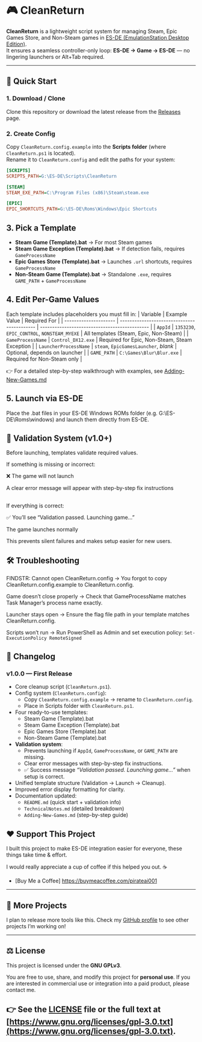 # 🎮 CleanReturn

**CleanReturn** is a lightweight script system for managing Steam, Epic Games Store, and Non-Steam games in [ES-DE (EmulationStation Desktop Edition)](https://es-de.org/).  
It ensures a seamless controller-only loop: **ES-DE → Game → ES-DE** — no lingering launchers or Alt+Tab required.

---

## 🚀 Quick Start

### 1. Download / Clone
Clone this repository or download the latest release from the [Releases](https://github.com/your-repo/releases) page.

### 2. Create Config
Copy `CleanReturn.config.example` into the **Scripts folder** (where `CleanReturn.ps1` is located).  
Rename it to `CleanReturn.config` and edit the paths for your system:

```ini
[SCRIPTS]
SCRIPTS_PATH=G:\ES-DE\Scripts\CleanReturn

[STEAM]
STEAM_EXE_PATH=C:\Program Files (x86)\Steam\steam.exe

[EPIC]
EPIC_SHORTCUTS_PATH=G:\ES-DE\Roms\Windows\Epic Shortcuts
```

## 3. Pick a Template

- **Steam Game (Template).bat** → For most Steam games  
- **Steam Game Exception (Template).bat** → If detection fails, requires `GameProcessName`  
- **Epic Games Store (Template).bat** → Launches `.url` shortcuts, requires `GameProcessName`  
- **Non-Steam Game (Template).bat** → Standalone `.exe`, requires `GAME_PATH` + `GameProcessName`

## 4. Edit Per-Game Values

Each template includes placeholders you must fill in:
| Variable              | Example Value                               | Required For                                  |
| --------------------- | ------------------------------------------- | --------------------------------------------- |
| `AppId`               | `1353230`, `EPIC_CONTROL`, `NONSTEAM_MYEXE` | All templates (Steam, Epic, Non-Steam)        |
| `GameProcessName`     | `Control_DX12.exe`                          | Required for Epic, Non-Steam, Steam Exception |
| `LauncherProcessName` | `steam`, `EpicGamesLauncher`, *blank*       | Optional, depends on launcher                 |
| `GAME_PATH`           | `C:\Games\Blur\Blur.exe`                    | Required for Non-Steam only                   |

👉 For a detailed step-by-step walkthrough with examples, see [Adding-New-Games.md](Adding-New-Games.md)

## 5. Launch via ES-DE

Place the .bat files in your ES-DE Windows ROMs folder (e.g. G:\ES-DE\Roms\windows) and launch them directly from ES-DE.

## 🔧 Validation System (v1.0+)

Before launching, templates validate required values.

If something is missing or incorrect:

❌ The game will not launch

A clear error message will appear with step-by-step fix instructions
##
If everything is correct:

✅ You’ll see “Validation passed. Launching game…”

The game launches normally

This prevents silent failures and makes setup easier for new users.
##

## 🛠️ Troubleshooting

FINDSTR: Cannot open CleanReturn.config
→ You forgot to copy CleanReturn.config.example to CleanReturn.config.

Game doesn’t close properly
→ Check that GameProcessName matches Task Manager’s process name exactly.

Launcher stays open
→ Ensure the flag file path in your template matches CleanReturn.config.

Scripts won’t run
→ Run PowerShell as Admin and set execution policy:
```Set-ExecutionPolicy RemoteSigned```

##
## 📝 Changelog
### v1.0.0 — First Release

- Core cleanup script (`CleanReturn.ps1`).
- Config system (`CleanReturn.config`):
  - Copy `CleanReturn.config.example` → rename to `CleanReturn.config`.
  - Place in Scripts folder with `CleanReturn.ps1`.
- Four ready-to-use templates:
  - Steam Game (Template).bat
  - Steam Game Exception (Template).bat
  - Epic Games Store (Template).bat
  - Non-Steam Game (Template).bat
- **Validation system**:
  - Prevents launching if `AppId`, `GameProcessName`, or `GAME_PATH` are missing.
  - Clear error messages with step-by-step fix instructions.
  - ✅ Success message *“Validation passed. Launching game…”* when setup is correct.
- Unified template structure (Validation → Launch → Cleanup).
- Improved error display formatting for clarity.
- Documentation updated:
  - `README.md` (quick start + validation info)
  - `TechnicalNotes.md` (detailed breakdown)
  - `Adding-New-Games.md` (step-by-step guide)

##

## ❤️ Support This Project

I built this project to make ES-DE integration easier for everyone, these things take time & effort.

I would really appreciate a cup of coffee if this helped you out. ☕

- [Buy Me a Coffee] https://buymeacoffee.com/pirateai001

---

## 🔗 More Projects

I plan to release more tools like this.
Check my [GitHub profile](https://github.com/yourname) to see other projects I’m working on!

---

## ⚖️ License

This project is licensed under the **GNU GPLv3**.

You are free to use, share, and modify this project for **personal use**.
If you are interested in commercial use or integration into a paid product, please contact me.

👉 See the [LICENSE](./LICENSE) file or the full text at
[https://www.gnu.org/licenses/gpl-3.0.txt](https://www.gnu.org/licenses/gpl-3.0.txt).
---


